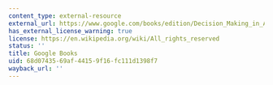 ```yaml
---
content_type: external-resource
external_url: https://www.google.com/books/edition/Decision_Making_in_American_Foreign_Poli/21N-DwAAQBAJ?hl=en&gbpv=1
has_external_license_warning: true
license: https://en.wikipedia.org/wiki/All_rights_reserved
status: ''
title: Google Books
uid: 68d07435-69af-4415-9f16-fc111d1398f7
wayback_url: ''
---
```


